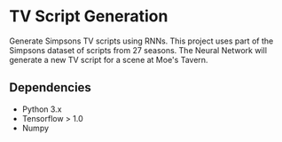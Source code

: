 # TV Script Generation

Generate Simpsons TV scripts using RNNs. This project uses part of the Simpsons dataset of scripts from 27 seasons. The Neural Network will generate a new TV script for a scene at Moe's Tavern.

## Dependencies
- Python 3.x
- Tensorflow > 1.0
- Numpy
